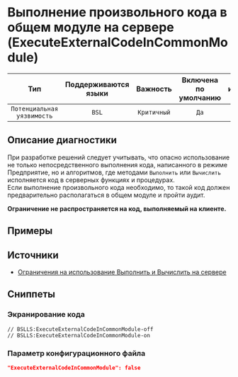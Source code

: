 # Выполнение произвольного кода в общем модуле на сервере (ExecuteExternalCodeInCommonModule)

| Тип | Поддерживаются<br/>языки | Важность | Включена<br/>по умолчанию | Время на<br/>исправление (мин) | Тэги |
| :-: | :-: | :-: | :-: | :-: | :-: |
| `Потенциальная уязвимость` | `BSL` | `Критичный` | `Да` | `15` | `badpractice`<br/>`standard` |

<!-- Блоки выше заполняются автоматически, не трогать -->
## Описание диагностики
<!-- Описание диагностики заполняется вручную. Необходимо понятным языком описать смысл и схему работу -->

При разработке решений следует учитывать, что опасно использование не только непосредственного выполнения кода, написанного в режиме Предприятие, но и алгоритмов, где методами `Выполнить` или `Вычислить` исполняется код в серверных функциях и процедурах.  
Если выполнение произвольного кода необходимо, то такой код должен предварительно располагаться в общем модуле и пройти аудит.

**Ограничение не распространяется на код, выполняемый на клиенте.**

## Примеры
<!-- В данном разделе приводятся примеры, на которые диагностика срабатывает, а также можно привести пример, как можно исправить ситуацию -->

## Источники
<!-- Необходимо указывать ссылки на все источники, из которых почерпнута информация для создания диагностики -->
<!-- Примеры источников

* Источник: [Стандарт: Тексты модулей](https://its.1c.ru/db/v8std#content:456:hdoc)
* Полезная информаця: [Отказ от использования модальных окон](https://its.1c.ru/db/metod8dev#content:5272:hdoc)
* Источник: [Cognitive complexity, ver. 1.4](https://www.sonarsource.com/docs/CognitiveComplexity.pdf) -->

* [Ограничения на использование Выполнить и Вычислить на сервере](https://its.1c.ru/db/v8std#content:770:hdoc)

## Сниппеты

<!-- Блоки ниже заполняются автоматически, не трогать -->
### Экранирование кода

```bsl
// BSLLS:ExecuteExternalCodeInCommonModule-off
// BSLLS:ExecuteExternalCodeInCommonModule-on
```

### Параметр конфигурационного файла

```json
"ExecuteExternalCodeInCommonModule": false
```

